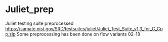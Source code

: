 # Juliet_prep
Juliet testing suite preprocessed
https://samate.nist.gov/SRD/testsuites/juliet/Juliet_Test_Suite_v1.3_for_C_Cpp.zip
Some preprocessing has been done on flow variants 02-18
